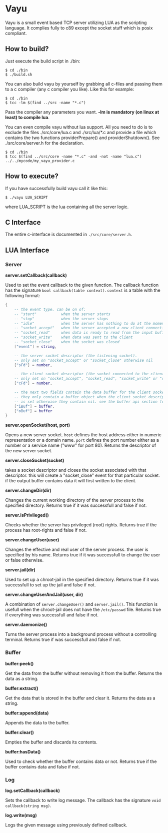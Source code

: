 # Vayu

Vayu is a small event based TCP server utilizing LUA as the scripting language. It complies fully to c89 except the socket stuff which is posix compliant.

## How to build?

Just execute the build script in ./bin:

```
$ cd ./bin
$ ./build.sh
```

You can also build vayu by yourself by grabbing all c-files and passing them to a c compiler (any c compiler you like). Like this for example:

```
$ cd ./bin
$ tcc -lm $(find ../src -name "*.c")
```

Pass the compiler any parameters you want. **-lm is mandatory (on linux at least) to compile lua**.

You can even compile vayu without lua support. All you need to do is to exclude the files ./src/core/lua.c and ./src/lua/*.c and provide a file which contains the two functions providerPrepare() and providerShutdown(). See ./src/core/server.h for the declaration.

```
$ cd ./bin
$ tcc $(find ../src/core -name "*.c" -and -not -name "lua.c") ../../mycode/my_vayu_provider.c
```

## How to execute?

If you have successfully build vayu call it like this:

```
$ ./vayu LUA_SCRIPT
```

where LUA_SCRIPT is the lua containing all the server logic.

## C Interface

The entire c-interface is documented in `./src/core/server.h`.

## LUA Interface

### Server

**server.setCallback(callback)**

Used to set the event callback to the given function. The callback function has the signature `bool callback(table context)`. `context` is a table with the following format:

```lua
{
    -- the event type. can be on of:
    -- "start"           when the server starts
    -- "stop"            when the server stops
    -- "idle"            when the server has nothing to do at the moment
    -- "socket_accept"   when the server accepted a new client connection
    -- "socket_read"     when data is ready to read from the input buffer
    -- "socket_write"    when data was sent to the client
    -- "socket_close"    when the socket was closed
    ["event"] = string,

    -- the server socket descriptor (the listening socket).
    -- only set on "socket_accept" or "socket_close" otherwise nil
    ["sFd"] = number,

    -- the client socket descriptor (the socket connected to the client)
    -- only set on "socket_accept", "socket_read", "socket_write" or "socket_close" otherwise nil
    ["cFd"] = number,

    -- the next two fields contain the data buffer for the client socket.
    -- they only contain a buffer object when the client socket descriptor
    -- is set otherwise they contain nil. see the buffer api section for more details.
    ["iBuf"] = buffer,
    ["oBuf"] = buffer
}
```

**server.openSocket(host, port)**

Opens a new server socket. `host` defines the host address either in numeric representation or a domain name. `port` defines the port number either as a number or a service name ("www" for port 80). Returns the descriptor of the new server socket.

**server.closeSocket(socket)**

takes a socket descriptor and closes the socket associated with that descriptor. this will create a "socket_close" event for that particular socket. if the output buffer contains data it will first written to the client.

**server.changeDir(dir)**

Changes the current working directory of the server process to the specified directory. Returns true if it was successfull and false if not.

**server.isPrivileged()**

Checks whether the server has privileged (root) rights. Returns true if the process has root-rights and false if not.

**server.changeUser(user)**

Changes the effective and real user of the server process. the user is specified by his name. Returns true if it was successfull to change the user or false otherwise.

**server.jail(dir)**

Used to set up a chroot-jail in the specified directory. Returns true if it was successfull to set up the jail and false if not.

**server.changeUserAndJail(user, dir)**

A combination of `server.changeUser()` and `server.jail()`. This function is usefull when the chroot-jail does not have the `/etc/passwd` file. Returns true if everything was successfull and false if not.

**server.daemonize()**

Turns the server process into a background process without a controlling terminal. Returns true if was successfull and false if not.

### Buffer

**buffer:peek()**

Get the data from the buffer without removing it from the buffer. Returns the data as a string.

**buffer:extract()**

Get the data that is stored in the buffer and clear it. Returns the data as a string.

**buffer:append(data)**

Appends the data to the buffer.

**buffer:clear()**

Empties the buffer and discards its contents.

**buffer:hasData()**

Used to check whether the buffer contains data or not. Returns true if the buffer contains data and false if not.

### Log

**log.setCallback(callback)**

Sets the callback to write log message. The callback has the signature `void callback(string msg)`.

**log.write(msg)**

Logs the given message using previously defined callback.
